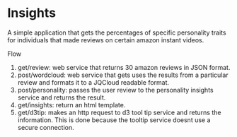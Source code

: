 # Insights

A simple application that gets the percentages of specific personality traits for individuals that made reviews on certain amazon instant videos.

Flow

1. get/review: web service that returns 30 amazon reviews in JSON format.
2. post/wordcloud: web service that gets uses the results from a particular review and formats it to a JQCloud readable format.
3. post/personality: passes the user review to the personality insights service and returns the result.
4. get/insights: return an html template.
5. get/d3tip: makes an http request to d3 tool tip service and returns the information. This is done because the tooltip service doesnt use a secure connection.
